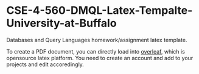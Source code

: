 # CSE-4-560-DMQL-Latex-Tempalte-University-at-Buffalo

Databases and Query Languages homework/assignment latex template.

To create a PDF document, you can directly load into [overleaf](https://www.overleaf.com/), which is opensource latex platform. You need to create an account and add to your projects and edit accoredingly.

